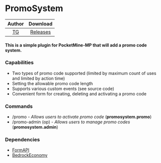 # PromoSystem

| Author | Download |
|:--:|:--:|
|[TG](https://t.me/layton_24)|[Releases](https://github.com/Layton-L/PromoSystem/releases)|

#### This is a simple plugin for PocketMine-MP that will add a promo code system.

### Capabilities
* Two types of promo code supported (limited by maximum count of uses and limited by action time)
* Setting the allowable promo code length
* Supports various custom events (see source code)
* Convenient form for creating, deleting and activating a promo code

### Commands
* /promo - *Allows users to activate promo code* (**promosystem.promo**)
* /promo-admin (op) - *Allows users to manage promo codes* (**promosystem.admin**)

### Dependencies
* [FormAPI](https://github.com/jojoe77777/FormAPI)
* [BedrockEconomy](https://github.com/cooldogedev/BedrockEconomy)
